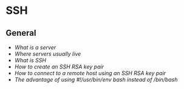 # SSH
## General

- _What is a server_
- _Where servers usually live_
- _What is SSH_
- _How to create an SSH RSA key pair_
- _How to connect to a remote host using an SSH RSA key pair_
- _The advantage of using #!/usr/bin/env bash instead of /bin/bash_
